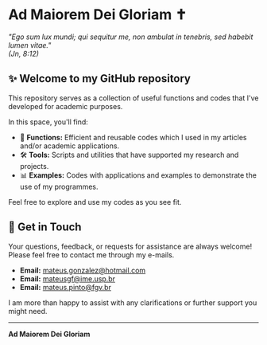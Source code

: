 # Ad Maiorem Dei Gloriam ✝️

_"Ego sum lux mundi; qui sequitur me, non ambulat in tenebris, sed habebit lumen vitae."_  
*(Jn, 8:12)*

## ✨ Welcome to my GitHub repository

This repository serves as a collection of useful functions and codes that I've developed for academic purposes.  

In this space, you'll find:

- 📂 **Functions:** Efficient and reusable codes which I used in my articles and/or academic applications.
- 🛠️ **Tools:** Scripts and utilities that have supported my research and projects.
- 📊 **Examples:** Codes with applications and examples to demonstrate the use of my programmes.

Feel free to explore and use my codes as you see fit. 

## 🤝 Get in Touch

Your questions, feedback, or requests for assistance are always welcome! Please feel free to contact me through my e-mails. 

- **Email:** [mateus.gonzalez@hotmail.com](mailto:mateus.gonzalez@hotmail.com)
- **Email:** [mateusgf@ime.usp.br](mailto:mateusgf@ime.usp.br)
- **Email:** [mateus.pinto@fgv.br](mailto:mateus.pinto@fgv.br)

I am more than happy to assist with any clarifications or further support you might need.

---

**Ad Maiorem Dei Gloriam**
